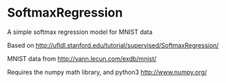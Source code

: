 # SoftmaxRegression
A simple softmax regression model for MNIST data

Based on http://ufldl.stanford.edu/tutorial/supervised/SoftmaxRegression/

MNIST data from http://yann.lecun.com/exdb/mnist/

Requires the numpy math library, and python3
http://www.numpy.org/
